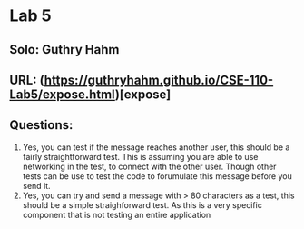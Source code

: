 # Lab 5 
## Solo: Guthry Hahm
## URL: (https://guthryhahm.github.io/CSE-110-Lab5/expose.html)[expose]
## Questions:
  1. Yes, you can test if the message reaches another user, this should be a fairly straightforward test. This is assuming you are able to use networking in the test, to connect with the other user. Though other tests can be use to test the code to forumulate this message before you send it.
  2. Yes, you can try and send a message with > 80 characters as a test, this should be a simple straighforward test. As this is a very specific component that is not testing an entire application

  
